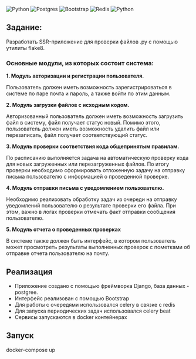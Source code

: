 ![Python](https://img.shields.io/badge/python-3670A0?style=for-the-badge&logo=python&logoColor=ffdd54)
![Postgres](https://img.shields.io/badge/postgres-%23316192.svg?style=for-the-badge&logo=postgresql&logoColor=white)
![Bootstrap](https://img.shields.io/badge/bootstrap-%238511FA.svg?style=for-the-badge&logo=bootstrap&logoColor=white)
![Redis](https://img.shields.io/badge/redis-%23DD0031.svg?style=for-the-badge&logo=redis&logoColor=white)
![Python](https://img.shields.io/badge/celery-2F4F4F?style=for-the-badge&logo=celery&logoColor=37814A)
## Задание:

Разработать SSR-приложение для проверки файлов .py с помощью утилиты flake8.

### Основные модули, из которых состоит система:

**1. Модуль авторизации и регистрации пользователя.**

Пользователь должен иметь возможность зарегистрироваться в системе по паре почта
и пароль, а также войти по этим данным.

**2. Модуль загрузки файлов с исходным кодом.**

Авторизованный пользователь должен иметь возможность загрузить файл в систему,
файл получает статус новый. Помимо этого, пользователь должен иметь возможность
удалить файл или перезаписать, файл получает соответствующий статус. 

**3. Модуль проверки соответствия кода общепринятым правилам.**

По расписанию выполняется задача на автоматическую проверку кода для новых загруженных
или перезагруженных файлов. По итогу проверки необходимо сформировать отложенную 
задачу на отправку письма пользователю с информацией о проведенной проверке.

**4. Модуль отправки письма с уведомлением пользователю.**

Необходимо реализовать обработку задач из очереди на отправку уведомлений пользователю
о результате проверки его файла. При этом, важно в логах проверки отмечать факт
отправки сообщения пользователю.

**5. Модуль отчета о проведенных проверках**

В системе также должен быть интерфейс, в котором пользователь может просмотреть
результаты выполненных проверок с пометками об отправке отчета пользователю на почту.

## Реализация

- Приложение создано с помощью фреймворка Django, база данных - postgree.
- Интерфейс реализован с помощью Bootstrap
- Для работы с очередями использовался celery в связке с redis
- Для запуска периодических задач использовался celery beat
- Сервисы запускаются в docker контейнерах

## Запуск

docker-compose up